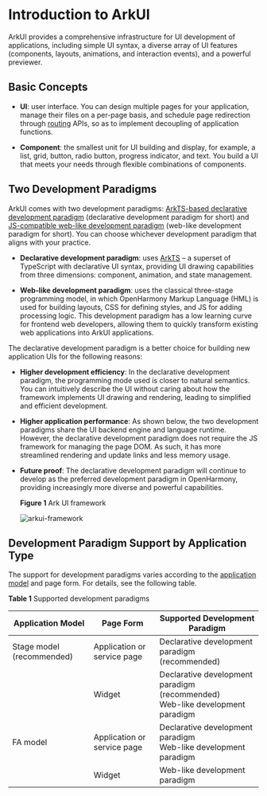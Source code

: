 # Introduction to ArkUI


ArkUI provides a comprehensive infrastructure for UI development of applications, including simple UI syntax, a diverse array of UI features (components, layouts, animations, and interaction events), and a powerful previewer.


## Basic Concepts

- **UI**: user interface. You can design multiple pages for your application, manage their files on a per-page basis, and schedule page redirection through [routing](arkts-routing.md) APIs, so as to implement decoupling of application functions.

- **Component**: the smallest unit for UI building and display, for example, a list, grid, button, radio button, progress indicator, and text. You build a UI that meets your needs through flexible combinations of components.


## Two Development Paradigms

ArkUI comes with two development paradigms: [ArkTS-based declarative development paradigm](arkts-ui-development-overview.md) (declarative development paradigm for short) and [JS-compatible web-like development paradigm](../ui/ui-js-overview.md) (web-like development paradigm for short). You can choose whichever development paradigm that aligns with your practice.

- **Declarative development paradigm**: uses [ArkTS](../quick-start/arkts-get-started.md) – a superset of TypeScript with declarative UI syntax, providing UI drawing capabilities from three dimensions: component, animation, and state management.

- **Web-like development paradigm**: uses the classical three-stage programming model, in which OpenHarmony Markup Language (HML) is used for building layouts, CSS for defining styles, and JS for adding processing logic. This development paradigm has a low learning curve for frontend web developers, allowing them to quickly transform existing web applications into ArkUI applications.

The declarative development paradigm is a better choice for building new application UIs for the following reasons:

- **Higher development efficiency**: In the declarative development paradigm, the programming mode used is closer to natural semantics. You can intuitively describe the UI without caring about how the framework implements UI drawing and rendering, leading to simplified and efficient development.

- **Higher application performance**: As shown below, the two development paradigms share the UI backend engine and language runtime. However, the declarative development paradigm does not require the JS framework for managing the page DOM. As such, it has more streamlined rendering and update links and less memory usage.

- **Future proof**: The declarative development paradigm will continue to develop as the preferred development paradigm in OpenHarmony, providing increasingly more diverse and powerful capabilities.

  **Figure 1** Ark UI framework

  ![arkui-framework](figures/arkui-framework.png)


## Development Paradigm Support by Application Type

The support for development paradigms varies according to the [application model](../application-models/application-model-description.md) and page form. For details, see the following table.

  **Table 1** Supported development paradigms

| Application Model       | Page Form    | Supported Development Paradigm               |
| ----------- | -------- | ------------------------ |
| Stage model (recommended)| Application or service page| Declarative development paradigm (recommended)             |
|             | Widget      | Declarative development paradigm (recommended)<br>Web-like development paradigm|
| FA model       | Application or service page| Declarative development paradigm<br>Web-like development paradigm    |
|             | Widget      | Web-like development paradigm                |
